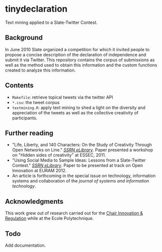 tinydeclaration 
==============
Text mining applied to a Slate-Twitter Contest.

Background
----------
In June 2010 Slate organized a competition for which it invited people to propose a concise description of the declaration of independence and submit it via Twitter. This repository contains the corpus of submissions as well as the method used to obtain this information and the custom functions created to analyze this information. 

Contents
-----
 * `Makefile`: retrieve topical tweets via the twitter API
 * `*.csv`: the tweet corpus
 * `textmining.R`: apply text mining to shed a light on the diversity and appreciation of the tweets as well as the collective creativity of participants. 

Further reading
-----
 * "Life, Liberty, and 140 Characters: On the Study of Creativity Through Open Networks on Line." [*SSRN eLibrary*][wp1]. Paper presented a workshop on "Hidden sides of creativity" at ESSEC, 2011.
 * "Using Social Media to Sample Ideas: Lessons from a Slate-Twitter Contest." [*SSRN eLibrary*][wp2]. Paper to be presented at track on Open Innovation at EURAM 2012.
 * An article is forthcoming in the special issue on technology, information systems and collaboration of the *journal of systems and information technology*.

Acknowledgments
---------------
This work grew out of research carried out for the [Chair Innovation & Regulation][chaire] while at the Ecole Polytechnique.

Todo
-----
Add documentation.

[wp1]: http://papers.ssrn.com/sol3/papers.cfm?abstract_id=1868927
[wp2]: http://papers.ssrn.com/sol3/papers.cfm?abstract_id=2049796
[chaire]: http://innovation-regulation.enst.fr/

